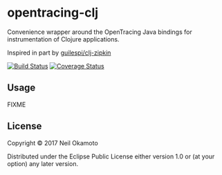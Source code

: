 # opentracing-clj

Convenience wrapper around the OpenTracing Java bindings for
instrumentation of Clojure applications.

Inspired in part by [guilespi/clj-zipkin](https://github.com/guilespi/clj-zipkin)

[![Build Status](https://travis-ci.org/gonewest818/opentracing-clj.svg?branch=master)](https://travis-ci.org/gonewest818/opentracing-clj)
[![Coverage Status](https://coveralls.io/repos/github/gonewest818/opentracing-clj/badge.svg?branch=master)](https://coveralls.io/github/gonewest818/opentracing-clj?branch=master)


## Usage

FIXME

## License

Copyright © 2017 Neil Okamoto

Distributed under the Eclipse Public License either version 1.0 or (at
your option) any later version.
